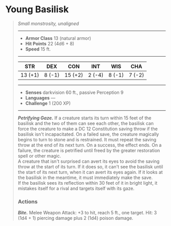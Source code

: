 # Young Basilisk
>*Small monstrosity, unaligned*
>___
>- **Armor Class** 13 (natural armor)
>- **Hit Points** 22 (4d6 + 8)
>- **Speed** 15 ft.
>___
>|STR|DEX|CON|INT|WIS|CHA|
>|:---:|:---:|:---:|:---:|:---:|:---:|
>|13 (+1)|8 (-1)|15 (+2)|2 (-4)|8 (-1)|7 (-2)|
>___
>- **Senses** darkvision 60 ft., passive Perception 9
>- **Languages** —
>- **Challenge** 1 (200 XP)
>___
>***Petrifying Gaze.*** If a creature starts its turn within 15 feet of the basilisk and the two of them can see each other, the basilisk can force the creature to make a DC 12 Constitution saving throw if the basilisk isn't incapacitated. On a failed save, the creature magically begins to turn to stone and is restrained. It must repeat the saving throw at the end of its next turn. On a success, the effect ends. On a failure, the creature is petrified until freed by the  greater restoration spell or other magic.  
>A creature that isn't surprised can avert its eyes to avoid the saving throw at the start of its turn. If it does so, it can't see the basilisk until the start of its next turn, when it can avert its eyes again. If it looks at the basilisk in the meantime, it must immediately make the save.  
>If the basilisk sees its reflection within 30 feet of it in bright light, it mistakes itself for a rival and targets itself with its gaze.  
>
>### Actions
>***Bite.*** Melee Weapon Attack: +3 to hit, reach 5 ft., one target. Hit: 3 (1d4 + 1) piercing damage plus 2 (1d4) poison damage.
